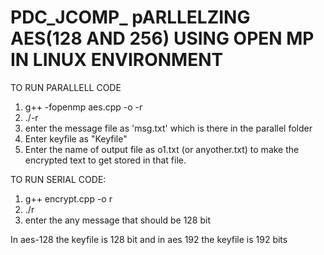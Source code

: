 # PDC_JCOMP_ pARLLELZING AES(128 AND 256) USING OPEN MP IN LINUX ENVIRONMENT

TO RUN PARALLELL CODE
1. g++ -fopenmp  aes.cpp  -o -r
2. ./-r
3. enter the message file as 'msg.txt' which is there in the parallel folder
4. Enter keyfile as "Keyfile"
5. Enter the name of output file as o1.txt (or anyother.txt) to make the encrypted text to get stored in that file.


TO RUN SERIAL CODE:
1. g++ encrypt.cpp -o r
2. ./r
3. enter the any message that should be 128 bit

In aes-128 the keyfile is 128 bit and in aes 192 the keyfile is 192 bits

